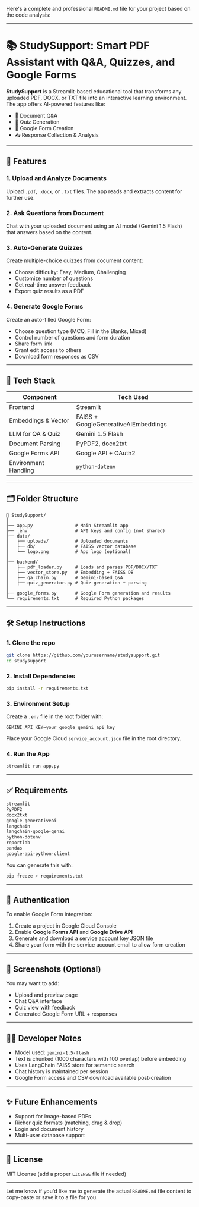 Here's a complete and professional `README.md` file for your project based on the code analysis:

---

# 📚 StudySupport: Smart PDF Assistant with Q\&A, Quizzes, and Google Forms

**StudySupport** is a Streamlit-based educational tool that transforms any uploaded PDF, DOCX, or TXT file into an interactive learning environment. The app offers AI-powered features like:

* 💬 Document Q\&A
* 📝 Quiz Generation
* 📄 Google Form Creation
* 📥 Response Collection & Analysis

---

## 🚀 Features

### 1. **Upload and Analyze Documents**

Upload `.pdf`, `.docx`, or `.txt` files. The app reads and extracts content for further use.

### 2. **Ask Questions from Document**

Chat with your uploaded document using an AI model (Gemini 1.5 Flash) that answers based on the content.

### 3. **Auto-Generate Quizzes**

Create multiple-choice quizzes from document content:

* Choose difficulty: Easy, Medium, Challenging
* Customize number of questions
* Get real-time answer feedback
* Export quiz results as a PDF

### 4. **Generate Google Forms**

Create an auto-filled Google Form:

* Choose question type (MCQ, Fill in the Blanks, Mixed)
* Control number of questions and form duration
* Share form link
* Grant edit access to others
* Download form responses as CSV

---

## 🧠 Tech Stack

| Component            | Tech Used                            |
| -------------------- | ------------------------------------ |
| Frontend             | Streamlit                            |
| Embeddings & Vector  | FAISS + GoogleGenerativeAIEmbeddings |
| LLM for QA & Quiz    | Gemini 1.5 Flash                     |
| Document Parsing     | PyPDF2, docx2txt                     |
| Google Forms API     | Google API + OAuth2                  |
| Environment Handling | `python-dotenv`                      |

---

## 🗂 Folder Structure

```
📁 StudySupport/
│
├── app.py                # Main Streamlit app
├── .env                  # API keys and config (not shared)
├── data/
│   ├── uploads/          # Uploaded documents
│   ├── db/               # FAISS vector database
│   └── logo.png          # App logo (optional)
│
├── backend/
│   ├── pdf_loader.py     # Loads and parses PDF/DOCX/TXT
│   ├── vector_store.py   # Embedding + FAISS DB
│   ├── qa_chain.py       # Gemini-based Q&A
│   ├── quiz_generator.py # Quiz generation + parsing
│
├── google_forms.py       # Google Form generation and results
└── requirements.txt      # Required Python packages
```

---

## 🛠️ Setup Instructions

### 1. Clone the repo

```bash
git clone https://github.com/yourusername/studysupport.git
cd studysupport
```

### 2. Install Dependencies

```bash
pip install -r requirements.txt
```

### 3. Environment Setup

Create a `.env` file in the root folder with:

```env
GEMINI_API_KEY=your_google_gemini_api_key
```

Place your Google Cloud `service_account.json` file in the root directory.

### 4. Run the App

```bash
streamlit run app.py
```

---

## ✅ Requirements

```txt
streamlit
PyPDF2
docx2txt
google-generativeai
langchain
langchain-google-genai
python-dotenv
reportlab
pandas
google-api-python-client
```

You can generate this with:

```bash
pip freeze > requirements.txt
```

---

## 🔐 Authentication

To enable Google Form integration:

1. Create a project in Google Cloud Console
2. Enable **Google Forms API** and **Google Drive API**
3. Generate and download a service account key JSON file
4. Share your form with the service account email to allow form creation

---

## 📸 Screenshots (Optional)

You may want to add:

* Upload and preview page
* Chat Q\&A interface
* Quiz view with feedback
* Generated Google Form URL + responses

---

## 🧑‍💻 Developer Notes

* Model used: `gemini-1.5-flash`
* Text is chunked (1000 characters with 100 overlap) before embedding
* Uses LangChain FAISS store for semantic search
* Chat history is maintained per session
* Google Form access and CSV download available post-creation

---

## ✨ Future Enhancements

* Support for image-based PDFs
* Richer quiz formats (matching, drag & drop)
* Login and document history
* Multi-user database support

---

## 📜 License

MIT License (add a proper `LICENSE` file if needed)

---

Let me know if you'd like me to generate the actual `README.md` file content to copy-paste or save it to a file for you.
